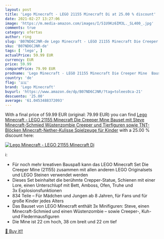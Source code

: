 ```yaml
---
layout: post
title: 'Lego Minecraft - LEGO 21155 Minecraft Di at 25.00 % discount'
date: 2021-02-27 13:27:06
image: 'https://m.media-amazon.com/images/I/51U9Kz6IM3L._SL400_.jpg'
comments: true
category: ofertas
author: ring
slug: 'B07ND6CJNR-de Lego Minecraft - LEGO 21155 Minecraft Die Creeper Mine...'
sku: 'B07ND6CJNR-de'
tags: [ 'lego', ]
actualPrice: 59.99 EUR
currency: EUR
price: 59.99
comparePrice: 79.99 EUR
prodname: 'Lego Minecraft - LEGO 21155 Minecraft Die Creeper Mine  Bauset mit Steve  Minecraft-Schmied  Wüstenzombie  Creeper und Tierfiguren sowie TNT-Blöcken  Minecraft-Nether-Kulisse  Spielzeuge für Kinder'
country: 'de'
flag: '🇩🇪'
brand: 'Lego Minecraft'
buyurl: 'https://www.amazon.de/dp/B07ND6CJNR/?tag=tolees0ca-21'
descuento: '25.00'
average: '61.0453488372093'
---
```


With a final price of 59.99 EUR (original: 79.99 EUR) you can find [Lego Minecraft - LEGO 21155 Minecraft Die Creeper Mine  Bauset mit Steve  Minecraft-Schmied  Wüstenzombie  Creeper und Tierfiguren sowie TNT-Blöcken  Minecraft-Nether-Kulisse  Spielzeuge für Kinder](https://www.amazon.de/dp/B07ND6CJNR/?tag=tolees0ca-21) with a  25.00 % discount here:

[![Lego Minecraft - LEGO 21155 Minecraft Di](https://m.media-amazon.com/images/I/51U9Kz6IM3L._SL400_.jpg)](https://www.amazon.de/dp/B07ND6CJNR/?tag=tolees0ca-21)

ℹ️:

- Für noch mehr kreativen Bauspaß kann das LEGO Minecraft Set Die Creeper Mine (21155) zusammen mit allen anderen LEGO Originalsets und LEGO Steinen verwendet werden
- Dieses Set beinhaltet die berühmte Crepper-Statue, Schienen mit einer Lore, einen Unterschlupf mit Bett, Amboss, Ofen, Truhe und 3x Explosionsfunktionen
- 834 Teile – Für Mädchen und Jungen ab 8 Jahren, für Fans und für große Kinder jedes Alters
- Das Bauset von LEGO Minecraft enthält 3x Minifiguren: Steve, einen Minecraft-Schmied und einen Wüstenzombie – sowie Creeper-, Kuh- und Fledermausfiguren
- Die Mine ist 22 cm hoch, 38 cm breit und 22 cm tief

[🛒 Buy it!!](https://www.amazon.de/dp/B07ND6CJNR/?tag=tolees0ca-21)
